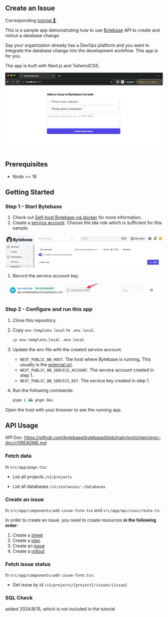 ## Create an Issue

Corresponding [tutorial 🔗](https://www.bytebase.com/docs/tutorials/api-issue/).

This is a sample app demonstrating how to use [Bytebase](https://github.com/bytebase/bytebase) API to create and rollout a database change.

Say your organization already has a DevOps platform and you want to integrate the database change into the development workflow. This app is for you.

The app is built with Next.js and TailwindCSS.

![add issue](./docs/add-issue-and-refresh.gif)

## Prerequisites

- Node >= 18

## Getting Started

### Step 1 - Start Bytebase

1. Check out [Self-host Bytebase via docker](https://www.bytebase.com/docs/get-started/self-host/#docker) for more information.
1. Create a [service account](https://www.bytebase.com/docs/how-to/spanner/how-to-create-a-service-account-for-bytebase/).
   Choose the `DBA` role which is sufficient for this sample.

![Service Account Create](./docs/service-account-create.webp)

1. Record the service account key.

![Service Account Create](./docs/service-account-key.webp)

### Step 2 - Configure and run this app

1. Clone this repository.
1. Copy `env-template.local` to `.env.local`.

   ```bash
   cp env-template.local .env.local
   ```

1. Update the env file with the created service account.

   - `NEXT_PUBLIC_BB_HOST`. The host where Bytebase is running. This usually is the [external url](https://www.bytebase.com/docs/get-started/install/external-url).
   - `NEXT_PUBLIC_BB_SERVICE_ACCOUNT`. The service account created in step 1.
   - `NEXT_PUBLIC_BB_SERVICE_KEY`. The service key created in step 1.

1. Run the following commands:

   ```bash
   pnpm i && pnpm dev
   ```

Open the host with your browser to see the running app.

## API Usage

API Doc: https://github.com/bytebase/bytebase/blob/main/proto/gen/grpc-doc/v1/README.md

### Fetch data

In `src/app/page.tsx`:

- List all projects
  `/v1/projects`

- List all databases
  `/v1/instances/-/databases`

### Create an issue

In `src/app/components/add-issue-form.tsx` and `src/app/api/xxxx/route.ts`:

In order to create an issue, you need to create resources **in the following order**:

1. Create a [sheet](https://github.com/bytebase/bytebase/blob/main/proto/gen/grpc-doc/v1/README.md#bytebase-v1-sheet)
1. Create a [plan](https://github.com/bytebase/bytebase/blob/main/proto/gen/grpc-doc/v1/README.md#bytebase-v1-Plan)
1. Create an [issue](https://github.com/bytebase/bytebase/blob/main/proto/gen/grpc-doc/v1/README.md#bytebase-v1-Issue)
1. Create a [rollout](https://github.com/bytebase/bytebase/blob/main/proto/gen/grpc-doc/v1/README.md#bytebase-v1-Rollout)

### Fetch issue status

In `src/app/components/add-issue-form.tsx`:

- Get issue by id `/v1/projects/{project}/issues/{issue}`

### SQL Check
added 2024/8/15, which is not included in the tutorial